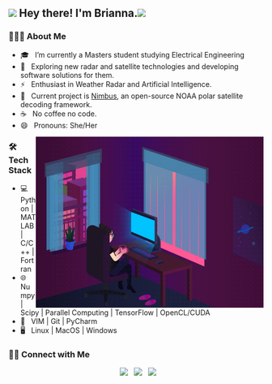 <h2><img src="https://img.icons8.com/dusk/64/000000/storm--v1.png" width="30" /> Hey there! I'm Brianna.<img src="https://img.icons8.com/dusk/64/000000/storm--v1.png" width="30" /></h2>


<h3> 👨🏻‍💻 About Me </h3>

- 🎓 &nbsp; I’m currently a Masters student studying Electrical Engineering
- 🤔 &nbsp; Exploring new radar and satellite technologies and developing software solutions for them.
- ⚡ &nbsp; Enthusiast in Weather Radar and Artificial Intelligence.
- 🌱 &nbsp; Current project is [Nimbus](https://github.com/Quinticx/nimbus), an open-source NOAA polar satellite decoding framework.
- ☕ &nbsp; No coffee no code. 
- 😄 &nbsp; Pronouns: She/Her
<img align="right" alt="GIF" src="https://raw.githubusercontent.com/Quinticx/Quinticx/master/working.gif" width="450"/>
<h3>🛠 Tech Stack</h3>

- 💻 &nbsp; Python | MATLAB | C/C++ | Fortran  
- 🌐 &nbsp; Numpy | Scipy | Parallel Computing | TensorFlow | OpenCL/CUDA 
- 🔧 &nbsp; VIM | Git | PyCharm
- 🖥 &nbsp; Linux | MacOS | Windows
<!-- 
[![Top Langs](https://github-readme-stats.vercel.app/api/top-langs/?username=devSouvik&layout=compact&text_color=daf7dc&bg_color=151515)](https://github.com/Quinticx/github-readme-stats) -->

<h3> 🤝🏻 Connect with Me </h3>

<p align="center">
  &nbsp; <a href="mailto:bwither@siue.edu" target="_blank" rel="noopener noreferrer"><img src="https://img.icons8.com/plasticine/100/000000/ms-outlook--v2.png"  width="50" /></a>
&nbsp; <a href="https://www.linkedin.com/in/bwither/" target="_blank" rel="noopener noreferrer"><img src="https://img.icons8.com/plasticine/100/000000/linkedin.png" width="50" /></a>
&nbsp; <a href="mailto:witherellbrianna@gmail.com" target="_blank" rel="noopener noreferrer"><img src="https://img.icons8.com/plasticine/100/000000/gmail.png"  width="50" /></a>
</p>
